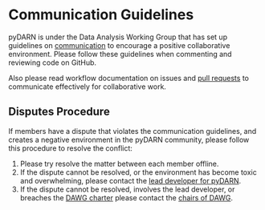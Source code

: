 # Communication Guidelines

pyDARN is under the Data Analysis Working Group that has set up guidelines on [communication](https://superdarn.github.io/dawg/documents/communication-guidelines/) to encourage a positive collaborative environment.
Please follow these guidelines when commenting and reviewing code on GitHub. 

Also please read workflow documentation on issues and [pull requests](dev/PR.md) to communicate effectively for collaborative work.

## Disputes Procedure

If members have a dispute that violates the communication guidelines, and creates a negative environment in the pyDARN community, please follow this procedure to resolve the conflict:
1. Please try resolve the matter between each member offline.
2. If the dispute cannot be resolved, or the environment has become toxic and overwhelming, please contact the [lead developer for pyDARN](https://pydarn.readthedocs.io/en/latest/).
3. If the dispute cannot be resolved, involves the lead developer, or breaches the [DAWG charter](https://superdarn.github.io/dawg/documents/DAWG_Charter/) please contact the [chairs of DAWG](https://superdarn.github.io/dawg/about/).
